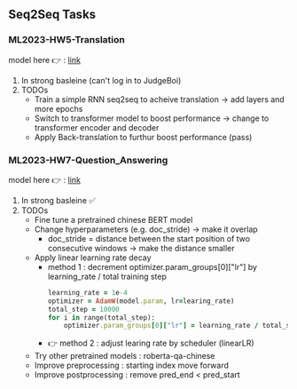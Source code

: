 ## Seq2Seq Tasks
### ML2023-HW5-Translation
model here :point_right: : [link](https://github.com/stephanie0324/ML_practrice/blob/master/Seq2Seq/ML2023-HW5-Translation.ipynb)
1. In strong basleine (can't log in to JudgeBoi)
2. TODOs
   * Train a simple RNN seq2seq to acheive translation -> add layers and more epochs
   * Switch to transformer model to boost performance -> change to transformer encoder and decoder
   * Apply Back-translation to furthur boost performance (pass)
### ML2023-HW7-Question_Answering
model here :point_right: : [link]()
1. In strong basleine :white_check_mark:
2. TODOs
   * Fine tune a pretrained chinese BERT model
   * Change hyperparameters (e.g. doc_stride) -> make it overlap
      * doc_stride = distance between the start position of two consecutive windows -> make the distance smaller
   * Apply linear learning rate decay
      * method 1 : decrement optimizer.param_groups[0]["lr"] by learning_rate / total training step
         ```ruby
         learning_rate = 1e-4
         optimizer = AdamW(model.param, lr=learing_rate)
         total_step = 10000
         for i in range(total_step):
             optimizer.param_groups[0]["lr"] = learning_rate / total_step
         ```
      * :point_right: method 2 : adjust learing rate by scheduler (linearLR)
   * Try other pretrained models : roberta-qa-chinese
   * Improve preprocessing : starting index move forward
   * Improve postprocessing : remove pred_end < pred_start 